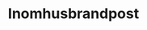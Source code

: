 ---
title: 'Inomhusbrandpost'
symbol_image: 'symbols/insats/57.svg'
weight: 57
card: true
card_color: 'bg-symbol-red'
---